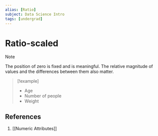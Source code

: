 ```yaml
---
alias: [Ratio]
subject: Data Science Intro
tags: [undergrad]
---
```

# Ratio-scaled


> [!note]
> The position of zero is fixed and is meaningful. The relative magnitude of values and the differences between them also matter.

> [!example]
> - Age
> - Number of people
> - Weight

## References
1. [[Numeric Attributes]]